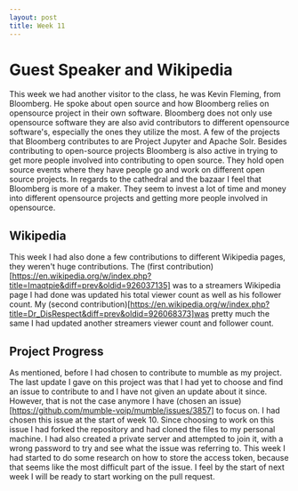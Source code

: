 ```yaml
---
layout: post
title: Week 11
---
```


# Guest Speaker and Wikipedia 

This week we had another visitor to the class, he was Kevin Fleming, from Bloomberg. He spoke about open source and how Bloomberg relies on opensource project in their own software. Bloomberg does not only use opensource software they are also avid contributors to different opensource software's, especially the ones they utilize the most. A few of the projects that Bloomberg contributes to are  Project Jupyter and Apache Solr. Besides contributing to open-source projects Bloomberg is also active in trying to get more people involved into contributing to open source. They hold open source events where they have people go and work on different open source projects. In regards to the cathedral and the bazaar I feel that Bloomberg is more of a maker. They seem to invest a lot of time and money into different opensource projects and getting more people involved in opensource.  

## Wikipedia 

This week I had also done a few contributions to different Wikipedia pages, they weren't huge contributions. The (first contribution)[https://en.wikipedia.org/w/index.php?title=Imaqtpie&diff=prev&oldid=926037135] was to a streamers Wikipedia page I had done was updated his total viewer count as well as his follower count. My (second contribution)[https://en.wikipedia.org/w/index.php?title=Dr_DisRespect&diff=prev&oldid=926068373]was pretty much the same I had updated another streamers viewer count and follower count. 
 

## Project Progress 

As mentioned, before I had chosen to contribute to mumble as my project. The last update I gave on this project was that I had yet to choose and find an issue to contribute to and I have not given an update about it since. However, that is not the case anymore I have (chosen an issue)[https://github.com/mumble-voip/mumble/issues/3857] to focus on. I had chosen this issue at the start of week 10. Since choosing to work on this issue I had forked the repository and had cloned the files to my personal machine. I had also created a private server and attempted to join it, with a wrong password to try and see what the issue was referring to.  This week I had started to do some research on how to store the access token, because that seems like the most difficult part of the issue. I feel by the start of next week I will be ready to start working on the pull request. 
